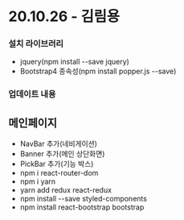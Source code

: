# 20.10.26 - 김림용

### 설치 라이브러리

- jquery(npm install --save jquery)
- Bootstrap4 종속성(npm install popper.js --save)

### 업데이트 내용

## 메인페이지

- NavBar 추가(네비게이션)
- Banner 추가(메인 상단화면)
- PickBar 추가(기능 박스)
- npm i react-router-dom
- npm i yarn
- yarn add redux react-redux
- npm install --save styled-components
- npm install react-bootstrap bootstrap
